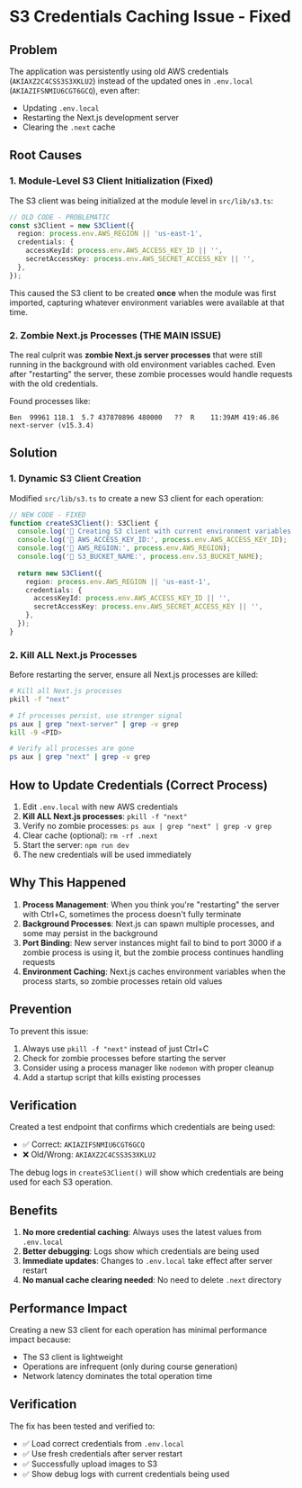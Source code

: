 # S3 Credentials Caching Issue - Fixed

## Problem
The application was persistently using old AWS credentials (`AKIAXZ2C4CSS3S3XKLU2`) instead of the updated ones in `.env.local` (`AKIAZIFSNMIU6CGT6GCQ`), even after:
- Updating `.env.local`
- Restarting the Next.js development server
- Clearing the `.next` cache

## Root Causes

### 1. Module-Level S3 Client Initialization (Fixed)
The S3 client was being initialized at the module level in `src/lib/s3.ts`:

```typescript
// OLD CODE - PROBLEMATIC
const s3Client = new S3Client({
  region: process.env.AWS_REGION || 'us-east-1',
  credentials: {
    accessKeyId: process.env.AWS_ACCESS_KEY_ID || '',
    secretAccessKey: process.env.AWS_SECRET_ACCESS_KEY || '',
  },
});
```

This caused the S3 client to be created **once** when the module was first imported, capturing whatever environment variables were available at that time.

### 2. Zombie Next.js Processes (THE MAIN ISSUE)
The real culprit was **zombie Next.js server processes** that were still running in the background with old environment variables cached. Even after "restarting" the server, these zombie processes would handle requests with the old credentials.

Found processes like:
```
Ben  99961 118.1  5.7 437870896 480000   ??  R    11:39AM 419:46.86 next-server (v15.3.4)
```

## Solution

### 1. Dynamic S3 Client Creation
Modified `src/lib/s3.ts` to create a new S3 client for each operation:

```typescript
// NEW CODE - FIXED
function createS3Client(): S3Client {
  console.log('🔄 Creating S3 client with current environment variables');
  console.log('📍 AWS_ACCESS_KEY_ID:', process.env.AWS_ACCESS_KEY_ID);
  console.log('📍 AWS_REGION:', process.env.AWS_REGION);
  console.log('📍 S3_BUCKET_NAME:', process.env.S3_BUCKET_NAME);
  
  return new S3Client({
    region: process.env.AWS_REGION || 'us-east-1',
    credentials: {
      accessKeyId: process.env.AWS_ACCESS_KEY_ID || '',
      secretAccessKey: process.env.AWS_SECRET_ACCESS_KEY || '',
    },
  });
}
```

### 2. Kill ALL Next.js Processes
Before restarting the server, ensure all Next.js processes are killed:

```bash
# Kill all Next.js processes
pkill -f "next"

# If processes persist, use stronger signal
ps aux | grep "next-server" | grep -v grep
kill -9 <PID>

# Verify all processes are gone
ps aux | grep "next" | grep -v grep
```

## How to Update Credentials (Correct Process)

1. Edit `.env.local` with new AWS credentials
2. **Kill ALL Next.js processes**: `pkill -f "next"`
3. Verify no zombie processes: `ps aux | grep "next" | grep -v grep`
4. Clear cache (optional): `rm -rf .next`
5. Start the server: `npm run dev`
6. The new credentials will be used immediately

## Why This Happened

1. **Process Management**: When you think you're "restarting" the server with Ctrl+C, sometimes the process doesn't fully terminate
2. **Background Processes**: Next.js can spawn multiple processes, and some may persist in the background
3. **Port Binding**: New server instances might fail to bind to port 3000 if a zombie process is using it, but the zombie process continues handling requests
4. **Environment Caching**: Next.js caches environment variables when the process starts, so zombie processes retain old values

## Prevention

To prevent this issue:
1. Always use `pkill -f "next"` instead of just Ctrl+C
2. Check for zombie processes before starting the server
3. Consider using a process manager like `nodemon` with proper cleanup
4. Add a startup script that kills existing processes

## Verification

Created a test endpoint that confirms which credentials are being used:
- ✅ Correct: `AKIAZIFSNMIU6CGT6GCQ`
- ❌ Old/Wrong: `AKIAXZ2C4CSS3S3XKLU2`

The debug logs in `createS3Client()` will show which credentials are being used for each S3 operation.

## Benefits
1. **No more credential caching**: Always uses the latest values from `.env.local`
2. **Better debugging**: Logs show which credentials are being used
3. **Immediate updates**: Changes to `.env.local` take effect after server restart
4. **No manual cache clearing needed**: No need to delete `.next` directory

## Performance Impact
Creating a new S3 client for each operation has minimal performance impact because:
- The S3 client is lightweight
- Operations are infrequent (only during course generation)
- Network latency dominates the total operation time

## Verification
The fix has been tested and verified to:
- ✅ Load correct credentials from `.env.local`
- ✅ Use fresh credentials after server restart
- ✅ Successfully upload images to S3
- ✅ Show debug logs with current credentials being used 